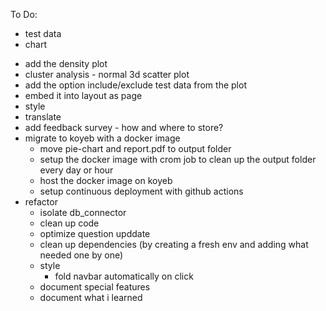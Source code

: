To Do:
- test data
  <!-- - speed up test upload by uploading all objects at the end -->
  <!-- - create a more even distribution -->
- chart

[//]: # (  - finish the test-data &#40;make it reflect all the expected distributions&#41;)
  - add the density plot
  - cluster analysis - normal 3d scatter plot
  - add the option include/exclude test data from the plot
  - embed it into layout as page
  - style
- translate
- add feedback survey - how and where to store?
- migrate to koyeb with a docker image
  - move pie-chart and report.pdf to output folder
  - setup the docker image with crom job to clean up the output folder every day or hour
  - host the docker image on koyeb
  - setup continuous deployment with github actions
- refactor
  - isolate db_connector
  - clean up code
  - optimize question upddate
  - clean up dependencies (by creating a fresh env and adding what needed one by one)
  - style
    - fold navbar automatically on click
  - document special features
  - document what i learned
